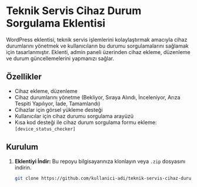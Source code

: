 # Teknik Servis Cihaz Durum Sorgulama Eklentisi

WordPress eklentisi, teknik servis işlemlerini kolaylaştırmak amacıyla cihaz durumlarını yönetmek ve kullanıcıların bu durumu sorgulamalarını sağlamak için tasarlanmıştır. 
Eklenti, admin paneli üzerinden cihaz ekleme, düzenleme ve durum güncellemelerini yapmanızı sağlar.

## Özellikler

- Cihaz ekleme, düzenleme
- Cihaz durumlarını yönetme (Bekliyor, Sıraya Alındı, İnceleniyor, Arıza Tespiti Yapılıyor, İade, Tamamlandı)
- Cihazlar için görsel yükleme desteği
- Kullanıcılar için cihaz durumu sorgulama arayüzü
- Kısa kod desteği ile cihaz durum sorgulama formu ekleme: `[device_status_checker]`

## Kurulum

1. **Eklentiyi İndir:** Bu repoyu bilgisayarınıza klonlayın veya `.zip` dosyasını indirin.
   
   ```bash
   git clone https://github.com/kullanici-adi/teknik-servis-cihaz-durum-sorgulama.git
